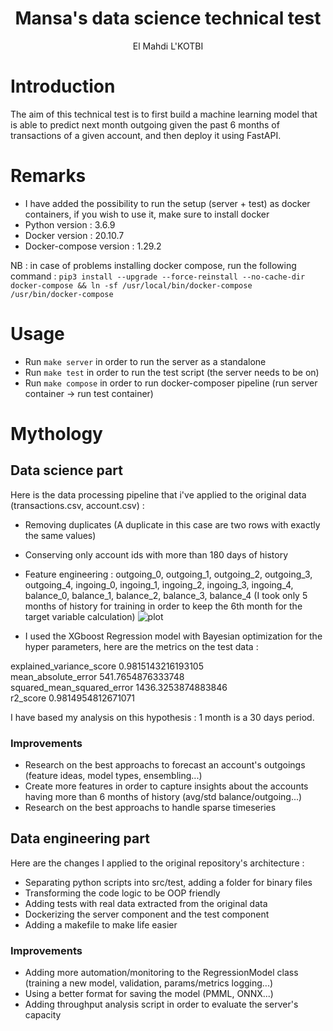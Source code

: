 <h1 align="center">Mansa's data science technical test</h1>
<p align="center">El Mahdi L'KOTBI</b></p>

# Introduction

The aim of this technical test is to first build a machine learning model that is able to predict next month outgoing given the past 6 months of transactions of a given account, and then deploy it using FastAPI.

# Remarks
- I have added the possibility to run the setup (server + test) as docker containers, if you wish to use it, make sure to install docker
- Python version : 3.6.9
- Docker version : 20.10.7
- Docker-compose version : 1.29.2

NB : in case of problems installing docker compose, run the following command : 
```pip3 install --upgrade --force-reinstall --no-cache-dir docker-compose && ln -sf /usr/local/bin/docker-compose /usr/bin/docker-compose```

# Usage
- Run ```make server``` in order to run the server as a standalone
- Run ```make test``` in order to run the test script (the server needs to be on)
- Run ```make compose``` in order to run docker-composer pipeline (run server container -> run test container)

# Mythology
## Data science part

Here is the data processing pipeline that i've applied to the original data (transactions.csv, account.csv) : 
- Removing duplicates (A duplicate in this case are two rows with exactly the same values)
- Conserving only account ids with more than 180 days of history
- Feature engineering : outgoing_0, outgoing_1,	outgoing_2,	outgoing_3,	outgoing_4,	ingoing_0,	ingoing_1,	ingoing_2,	ingoing_3,	ingoing_4,	balance_0,	balance_1,	balance_2,	balance_3,	balance_4 (I took only 5 months of history for training in order to keep the 6th month for the target variable calculation)
![plot](data/corr.png)

- I used the XGboost Regression model with Bayesian optimization for the hyper parameters, here are the metrics on the test data : 

explained_variance_score 0.9815143216193105 <br>
mean_absolute_error 541.7654876333748 <br>
squared_mean_squared_error 1436.3253874883846 <br>
r2_score 0.9814954812671071 <br>


I have based my analysis on this hypothesis : 1 month is a 30 days period.


 
### Improvements
- Research on the best approachs to forecast an account's outgoings (feature ideas, model types, ensembling...)
- Create more features in order to capture insights about the accounts having more than 6 months of history (avg/std balance/outgoing...)
- Research on the best approachs to handle sparse timeseries


## Data engineering part
Here are the changes I applied to the original repository's architecture : 
- Separating python scripts into src/test, adding a folder for binary files
- Transforming the code logic to be OOP friendly
- Adding tests with real data extracted from the original data
- Dockerizing the server component and the test component
- Adding a makefile to make life easier

### Improvements
- Adding more automation/monitoring to the RegressionModel class (training a new model, validation, params/metrics logging...)
- Using a better format for saving the model (PMML, ONNX...)
- Adding throughput analysis script in order to evaluate the server's capacity
